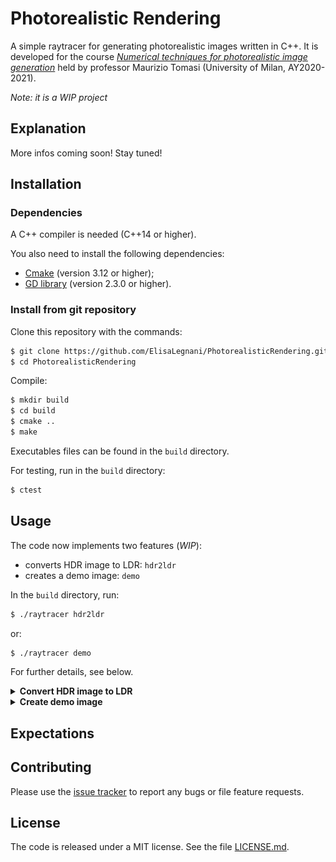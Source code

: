 # Photorealistic Rendering
A simple raytracer for generating photorealistic images written in C++. 
It is developed for the course [*Numerical techniques for photorealistic image generation*](https://www.unimi.it/en/education/degree-programme-courses/2021/numerical-tecniques-photorealistic-image-generation) held by professor Maurizio Tomasi (University of Milan, AY2020-2021).

*Note: it is a WIP project*

## Explanation

More infos coming soon! Stay tuned!

## Installation

### Dependencies

A C++ compiler is needed (C++14 or higher).

You also need to install the following dependencies:
- [Cmake](https://cmake.org/) (version 3.12 or higher);
- [GD library](https://libgd.github.io/) (version 2.3.0 or higher).

### Install from git repository

Clone this repository with the commands: 
```sh
$ git clone https://github.com/ElisaLegnani/PhotorealisticRendering.git
$ cd PhotorealisticRendering
```

Compile:

```sh
$ mkdir build
$ cd build
$ cmake ..
$ make
```

Executables files can be found in the `build` directory.

For testing, run in the `build` directory:

```sh
$ ctest
```

## Usage

The code now implements two features (*WIP*):
- converts HDR image to LDR: `hdr2ldr`
- creates a demo image: `demo`

In the  `build` directory, run: 
  
```sh
$ ./raytracer hdr2ldr

```
or:

```sh
$ ./raytracer demo
```

For further details, see below.

<details><summary><b>Convert HDR image to LDR</b></summary>

  In the  `build` directory run: 
  
  ```sh
  $ ./raytracer hdr2ldr
  ```

  The HDR image format supported is PFM, while LDR ones are PNG and JPG.

  Some parameters need to be set according to the preferences in the output image visualisation:
  - <img src="https://render.githubusercontent.com/render/math?math=a"> – *luminosity normalization factor*: changes image luminosity (default value: 0.3);
  - <img src="https://render.githubusercontent.com/render/math?math=\gamma"> – *monitor calibration factor*: depends on the user's monitor (default value: 1.0);

  You can set these properties directy by command line or being followed step by step:

  #### Command line:

  ```sh
  $ ./raytracer hdr2ldr input_file.pfm 0.3 1.0 output_file.jpg
  ```

  #### Step by step:

  ```sh
  $ ./raytracer hdr2ldr
  Insert input PFM filename: input_file.pfm
  Insert luminosity normalization factor a (0 < a < 1, 0.3 by default): 0.3
  Insert monitor calibration factor gamma (1.0 by default): 1.0
  You may rerun the program and change a and gamma according to the image visualization preferences.
  Insert output PNG/JPG filename: output_file.png
  ```
  
  ### Example:
  
  In the `examples/hdr2ldr` directory, there is a PFM input file called `memorial.pfm`.
  You can play with the code and parameters simply running (in the `build` directory):
  
  ```sh
  $ ./raytracer hdr2ldr ../examples/hdr2ldr/memorial.pfm 0.3 1.0 ../examples/hdr2ldr/memorial_0.3_1.0.png
  ```

  
 
  <p align="center">
  <img src="./img/example1.png" width="700">
</p>
  
</details>


<details><summary><b>Create demo image</b></summary>

In the  `build` directory run: 
  
```sh
$ ./raytracer demo
```

It is also provided a demo image, composed by ten spheres on a black screen.

You can choose :
  - camera type (orthogonal/perspective);
  - image width;
  - image height;
  - angle of view (deg);
  - renderer algorithm (onoff/flat)
  - output filename (PFM/PNG/JPG);
  
again directly or step by step. Here it is shown the command line to run it directly, alternatively it is analogous to the previous feature.

```sh
$ ./raytracer demo perspective width height angle renderer output_file.png
```
  
  ### Example:
  
 You may easily try the code running in the `examples/demo` directory:
  
  ```sh
$ ./generate-image.sh ANGLE
```
  which automatically run the following code:
  ```sh
$ ../build/./raytracer demo perspective 640 480 ANGLE flat img/imageANGLE.png
  ```
  
  and you just need to set the `ANGLE` (deg) from which you look at the scene.
  
  ### Animation:
  
  In the `examples/demo` directory, you may generate an animation of the demo scene, rotating 360° around the objects.
  
  In order to run the code, you need to:
  - install `GNU Parallel` : `sudo apt install parallel` (or `brew install parallel` if you use Homebrew);
  - find out the number of cores of your machine: `nproc --all`for Linux or `sysctl -n hw.ncpu` for MacOS, to pass as `NUM_OF CORES` in the command line;
  
  This is needed to run in parallel the code and steap up the execution, otherwise it would take several minutes.
  
  ```sh
$ ./generate-animation.sh NUM_OF_CORES
```
  
  <p align="center">
    <img src="./img/demo.gif" width="400">
  </p>
  
</details>
  
## Expectations

## Contributing

Please use the [issue tracker](https://github.com/ElisaLegnani/PhotorealisticRendering/issues) to report any bugs or file feature requests.

## License

The code is released under a MIT license. See the file [LICENSE.md](https://github.com/ElisaLegnani/PhotorealisticRendering/blob/master/LICENSE.md).
